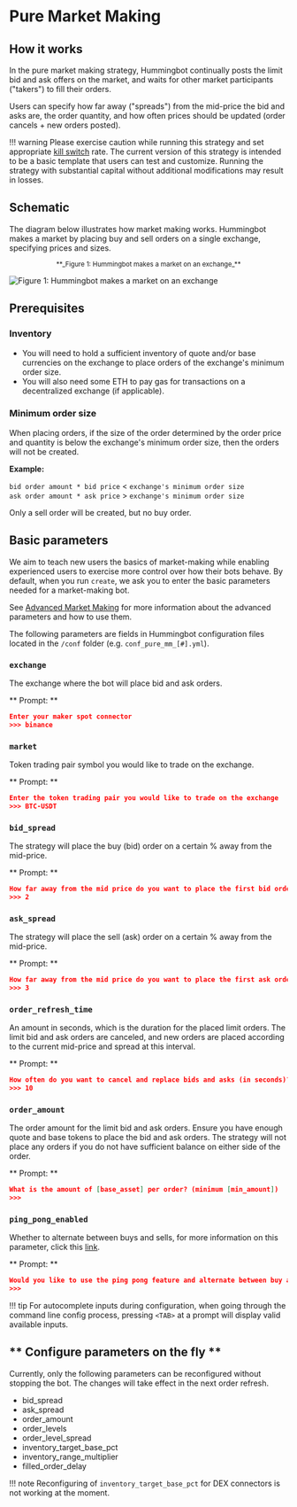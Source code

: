 # Pure Market Making

## How it works

In the pure market making strategy, Hummingbot continually posts the limit bid and ask offers on the market, and waits for other market participants ("takers") to fill their orders.

Users can specify how far away ("spreads") from the mid-price the bid and asks are, the order quantity, and how often prices should be updated (order cancels + new orders posted).

!!! warning
    Please exercise caution while running this strategy and set appropriate [kill switch](/features/kill-switch/) rate. The current version of this strategy is intended to be a basic template that users can test and customize. Running the strategy with substantial capital without additional modifications may result in losses.

## Schematic

The diagram below illustrates how market making works. Hummingbot makes a market by placing buy and sell orders on a single exchange, specifying prices and sizes.

<small>
  <center>**_Figure 1: Hummingbot makes a market on an exchange_**</center>
</small>

![Figure 1: Hummingbot makes a market on an exchange](/assets/img/pure-mm.png)

## Prerequisites

### Inventory

- You will need to hold a sufficient inventory of quote and/or base currencies on the exchange to place orders of the exchange's minimum order size.
- You will also need some ETH to pay gas for transactions on a decentralized exchange (if applicable).

### Minimum order size

When placing orders, if the size of the order determined by the order price and quantity is below the exchange's minimum order size, then the orders will not be created.

**Example:**

`bid order amount * bid price` < `exchange's minimum order size`<br/>
`ask order amount * ask price` > `exchange's minimum order size`

Only a sell order will be created, but no buy order.

## Basic parameters

We aim to teach new users the basics of market-making while enabling experienced users to exercise more control over how their bots behave. By default, when you run `create`, we ask you to enter the basic parameters needed for a market-making bot.

See [Advanced Market Making](/strategies/adv-market-making) for more information about the advanced parameters and how to use them.

The following parameters are fields in Hummingbot configuration files located in the `/conf` folder (e.g. `conf_pure_mm_[#].yml`).

### `exchange`

The exchange where the bot will place bid and ask orders.

** Prompt: **

```json
Enter your maker spot connector
>>> binance
```

### `market`

Token trading pair symbol you would like to trade on the exchange.

** Prompt: **

```json
Enter the token trading pair you would like to trade on the exchange
>>> BTC-USDT
```

### `bid_spread`

The strategy will place the buy (bid) order on a certain % away from the mid-price.

** Prompt: **

```json
How far away from the mid price do you want to place the first bid order?
>>> 2
```

### `ask_spread`

The strategy will place the sell (ask) order on a certain % away from the mid-price.

** Prompt: **

```json
How far away from the mid price do you want to place the first ask order?
>>> 3
```

### `order_refresh_time`

An amount in seconds, which is the duration for the placed limit orders. The limit bid and ask orders are canceled, and new orders are placed according to the current mid-price and spread at this interval.

** Prompt: **

```json
How often do you want to cancel and replace bids and asks (in seconds)?
>>> 10
```

### `order_amount`

The order amount for the limit bid and ask orders. Ensure you have enough quote and base tokens to place the bid and ask orders. The strategy will not place any orders if you do not have sufficient balance on either side of the order. <br/>

** Prompt: **

```json
What is the amount of [base_asset] per order? (minimum [min_amount])
>>>
```

### `ping_pong_enabled`

Whether to alternate between buys and sells, for more information on this parameter, click this [link](https://docs.hummingbot.io/strategies/ping-pong/).

** Prompt: **

```json
Would you like to use the ping pong feature and alternate between buy and sell orders after fills?
>>>
```

!!! tip
    For autocomplete inputs during configuration, when going through the command line config process, pressing `<TAB>` at a prompt will display valid available inputs.

## ** Configure parameters on the fly **

Currently, only the following parameters can be reconfigured without stopping the bot. The changes will take effect in the next order refresh.

- bid_spread
- ask_spread
- order_amount
- order_levels
- order_level_spread
- inventory_target_base_pct
- inventory_range_multiplier
- filled_order_delay

!!! note
    Reconfiguring of `inventory_target_base_pct` for DEX connectors is not working at the moment.
